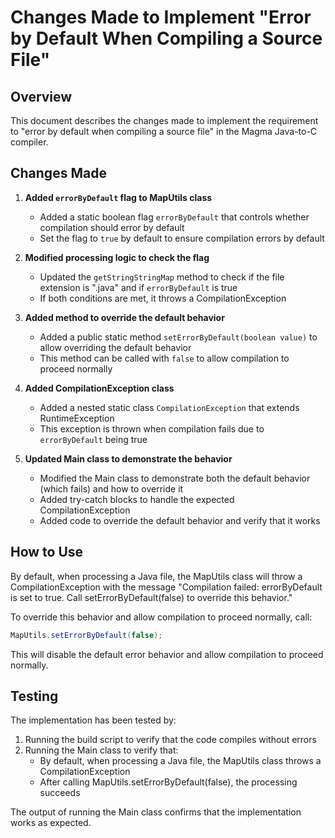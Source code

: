 # Changes Made to Implement "Error by Default When Compiling a Source File"

## Overview

This document describes the changes made to implement the requirement to "error by default when compiling a source file" in the Magma Java-to-C compiler.

## Changes Made

1. **Added `errorByDefault` flag to MapUtils class**
   - Added a static boolean flag `errorByDefault` that controls whether compilation should error by default
   - Set the flag to `true` by default to ensure compilation errors by default

2. **Modified processing logic to check the flag**
   - Updated the `getStringStringMap` method to check if the file extension is ".java" and if `errorByDefault` is true
   - If both conditions are met, it throws a CompilationException

3. **Added method to override the default behavior**
   - Added a public static method `setErrorByDefault(boolean value)` to allow overriding the default behavior
   - This method can be called with `false` to allow compilation to proceed normally

4. **Added CompilationException class**
   - Added a nested static class `CompilationException` that extends RuntimeException
   - This exception is thrown when compilation fails due to `errorByDefault` being true

5. **Updated Main class to demonstrate the behavior**
   - Modified the Main class to demonstrate both the default behavior (which fails) and how to override it
   - Added try-catch blocks to handle the expected CompilationException
   - Added code to override the default behavior and verify that it works

## How to Use

By default, when processing a Java file, the MapUtils class will throw a CompilationException with the message "Compilation failed: errorByDefault is set to true. Call setErrorByDefault(false) to override this behavior."

To override this behavior and allow compilation to proceed normally, call:

```java
MapUtils.setErrorByDefault(false);
```

This will disable the default error behavior and allow compilation to proceed normally.

## Testing

The implementation has been tested by:

1. Running the build script to verify that the code compiles without errors
2. Running the Main class to verify that:
   - By default, when processing a Java file, the MapUtils class throws a CompilationException
   - After calling MapUtils.setErrorByDefault(false), the processing succeeds

The output of running the Main class confirms that the implementation works as expected.